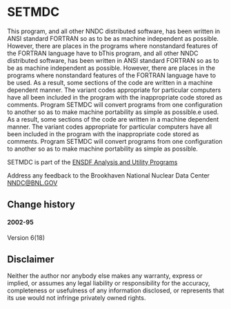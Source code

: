 # SETMDC  
This program, and all other NNDC distributed software, has been written in ANSI standard FORTRAN so as to be as machine independent as possible. However, there are places in the programs where nonstandard features of the FORTRAN language have to bThis program, and all other NNDC distributed software, has been written in ANSI standard FORTRAN so as to be as machine independent as possible. However, there are places in the programs where nonstandard features of the FORTRAN language have to be used. As a result, some sections of the code are written in a machine dependent manner. The variant codes appropriate for particular computers have all been included in the program with the inappropriate code stored as comments. Program SETMDC will convert programs from one configuration to another so as to make machine portability as simple as possible.e used. As a result, some sections of the code are written in a machine dependent manner. The variant codes appropriate for particular computers have all been included in the program with the inappropriate code stored as comments. Program SETMDC will convert programs from one configuration to another so as to make machine portability as simple as possible.

SETMDC  is part of the [ENSDF Analysis and Utility Programs](https://nds.iaea.org/public/ensdf_pgm/)

Address any feedback to the Brookhaven National Nuclear Data Center  NNDC@BNL.GOV

## Change history

#### 2002-95
Version 6(18)

## Disclaimer

Neither the author nor anybody else makes any warranty, express or implied, or assumes any legal liability or responsibility for the accuracy, completeness or usefulness of any information disclosed, or represents that its use would not infringe privately owned rights.
